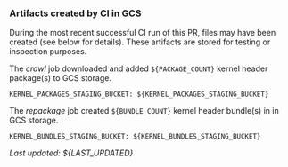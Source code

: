 ### Artifacts created by CI in GCS

During the most recent successful CI run of this PR, files may have been
created (see below for details). These artifacts are stored for testing or
inspection purposes.

The _crawl_ job downloaded and added `${PACKAGE_COUNT}` kernel header
package(s) to GCS storage.

`KERNEL_PACKAGES_STAGING_BUCKET: ${KERNEL_PACKAGES_STAGING_BUCKET}`

The _repackage_ job created `${BUNDLE_COUNT}` kernel header bundle(s)
in in GCS storage.

`KERNEL_BUNDLES_STAGING_BUCKET: ${KERNEL_BUNDLES_STAGING_BUCKET}`

_Last updated: ${LAST_UPDATED}_
